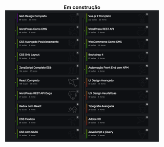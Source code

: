 <h3 align="center"> 
Em construção 
<img src="https://github.com/AdilsonMJ/CURSO-FRONTEND-ORIGAMID/blob/main/screenshots/Grade%20Do%20Curso.png"  >
</h>


